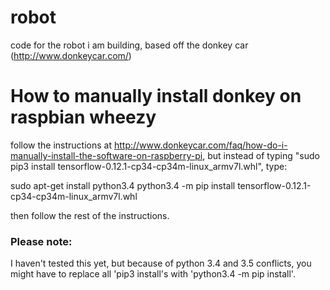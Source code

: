 # robot
code for the robot i am building, based off the donkey car   (http://www.donkeycar.com/)


# How to manually install donkey on raspbian wheezy

follow the instructions at http://www.donkeycar.com/faq/how-do-i-manually-install-the-software-on-raspberry-pi,
but instead of typing "sudo pip3 install tensorflow-0.12.1-cp34-cp34m-linux_armv7l.whl", 
type:

sudo apt-get install python3.4
python3.4 -m pip install tensorflow-0.12.1-cp34-cp34m-linux_armv7l.whl

then follow the rest of the instructions.
### Please note:
I haven't tested  this yet, but because of python 3.4 and 3.5 conflicts, you might have to replace all
'pip3 install's with 'python3.4 -m pip install'.

